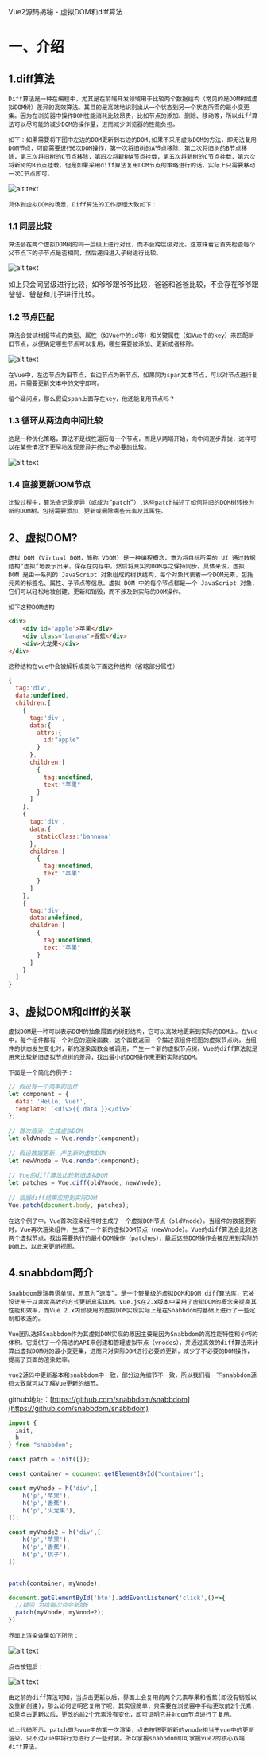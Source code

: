 Vue2源码揭秘 - 虚拟DOM和diff算法

# 一、介绍


## 1.diff算法

    Diff算法是一种在编程中，尤其是在前端开发领域用于比较两个数据结构（常见的是DOM树或虚拟DOM树）差异的高效算法。其目的是高效地识别出从一个状态到另一个状态所需的最小变更集。因为在浏览器中操作DOM性能消耗比较昂贵，比如节点的添加、删除、移动等，所以diff算法可以尽可能的减少DOM的操作量，进而减少浏览器的性能负担。 

    如下：如果需要将下图中左边的DOM更新到右边的DOM,如果不采用虚拟DOM的方法，即无法复用DOM节点，可能需要进行6次DOM操作，第一次将旧树的A节点移除，第二次将旧树的B节点移除，第三次将旧树的C节点移除，第四次将新树A节点挂载，第五次将新树的C节点挂载，第六次将新树的B节点挂载。但是如果采用diff算法复用DOM节点的策略进行的话，实际上只需要移动一次C节点即可。

![alt text](image.png)

    具体到虚拟DOM的场景，Diff算法的工作原理大致如下：


### 1.1 同层比较

    算法会在两个虚拟DOM树的同一层级上进行对比，而不会跨层级对比。这意味着它首先检查每个父节点下的子节点是否相同，然后递归进入子树进行比较。

![alt text](image-1.png)

如上只会同层级进行比较，如爷爷跟爷爷比较，爸爸和爸爸比较，不会存在爷爷跟爸爸、爸爸和儿子进行比较。

### 1.2 节点匹配

    算法会尝试根据节点的类型、属性（如Vue中的id等）和关键属性（如Vue中的key）来匹配新旧节点，以便确定哪些节点可以复用，哪些需要被添加、更新或者移除。

![alt text](image-2.png)

    在Vue中，左边节点为旧节点，右边节点为新节点，如果同为span文本节点，可以对节点进行复用，只需要更新文本中的文字即可。

    留个疑问点，那么假设span上面存在key，他还能复用节点吗？

### 1.3 循环从两边向中间比较

    这是一种优化策略，算法不是线性遍历每一个节点，而是从两端开始，向中间逐步靠拢，这样可以在某些情况下更早地发现差异并终止不必要的比较。

![alt text](image-3.png)

### 1.4 直接更新DOM节点

    比较过程中，算法会记录差异（或成为“patch”）,这些patch描述了如何将旧的DOM树转换为新的DOM树。包括需要添加、更新或删除哪些元素及其属性。


## 2、虚拟DOM?

    虚拟 DOM (Virtual DOM，简称 VDOM) 是一种编程概念，意为将目标所需的 UI 通过数据结构“虚拟”地表示出来，保存在内存中，然后将真实的DOM与之保持同步。具体来说，虚拟 DOM 是由一系列的 JavaScript 对象组成的树状结构，每个对象代表着一个DOM元素，包括元素的标签名、属性、子节点等信息。虚拟 DOM 中的每个节点都是一个 JavaScript 对象，它们可以轻松地被创建、更新和销毁，而不涉及到实际的DOM操作。

    如下这种DOM结构

```html
<div>
    <div id="apple">苹果</div>
    <div class="banana">香蕉</div>
    <div>火龙果</div>
</div>
```

    这种结构在vue中会被解析成类似下面这种结构（省略部分属性）

```js
{
  tag:'div',
  data:undefined,
  children:[
    {
      tag:'div',
      data:{
        attrs:{
          id:"apple"
        }
      },
      children:[
        {
          tag:undefined,
          text:"苹果"
        }
      ]
    },
    {
      tag:'div',
      data:{
        staticClass:'bannana'
      },
      children:[
        {
          tag:undefined,
          text:"苹果"
        }
      ]
    },
    {
      tag:'div',
      data:undefined,
      children:[
        {
          tag:undefined,
          text:"苹果"
        }
      ]
    }
  ]
}
```

## 3、虚拟DOM和diff的关联

    虚拟DOM是一种可以表示DOM的抽象层面的树形结构，它可以高效地更新到实际的DOM上。在Vue中，每个组件都有一个对应的渲染函数，这个函数返回一个描述该组件视图的虚拟节点树。当组件的状态发生变化时，新的渲染函数会被调用，产生一个新的虚拟节点树。Vue的diff算法就是用来比较新旧虚拟节点树的差异，找出最小的DOM操作来更新实际的DOM。   

    下面是一个简化的例子：

```js
// 假设有一个简单的组件
let component = {
  data: 'Hello, Vue!',
  template: `<div>{{ data }}</div>`
};
 
// 首次渲染，生成虚拟DOM
let oldVnode = Vue.render(component);
 
// 假设数据更新，产生新的虚拟DOM
let newVnode = Vue.render(component);
 
// Vue的diff算法比较新旧虚拟DOM
let patches = Vue.diff(oldVnode, newVnode);
 
// 根据diff结果应用到实际DOM
Vue.patch(document.body, patches);
```

    在这个例子中，Vue首次渲染组件时生成了一个虚拟DOM节点（oldVnode）。当组件的数据更新时，Vue再次渲染组件，生成了一个新的虚拟DOM节点（newVnode）。Vue的diff算法会比较这两个虚拟节点，找出需要执行的最小DOM操作（patches），最后这些DOM操作会被应用到实际的DOM上，以此来更新视图。


## 4.snabbdom简介

    Snabbdom是瑞典语单词，原意为”速度“。是一个轻量级的虚拟DOM和DOM diff算法库，它被设计用于以非常高效的方式更新真实DOM。Vue.js在2.x版本中采用了虚拟DOM的概念来提高其性能和效率，而Vue 2.x内部使用的虚拟DOM实现实际上是在Snabbdom的基础上进行了一些定制和改造的。

    Vue团队选择Snabbdom作为其虚拟DOM实现的原因主要是因为Snabbdom的高性能特性和小巧的体积。它提供了一个简洁的API来创建和管理虚拟节点（vnodes），并通过高效的diff算法来计算出虚拟DOM树的最小变更集，进而只对实际DOM进行必要的更新，减少了不必要的DOM操作，提高了页面的渲染效率。

    vue2源码中更新基本和snabbdom中一致，部分边角细节不一致，所以我们看一下snabbdom源码大致就可以了解Vue更新的细节。


github地址：[https://github.com/snabbdom/snabbdom](https://github.com/snabbdom/snabbdom)

```js
import {
  init,
  h
} from "snabbdom";

const patch = init([]);

const container = document.getElementById("container");

const myVnode = h('div',[
    h('p','苹果'),
    h('p','香蕉'),
    h('p','火龙果'),
]);

const myVnode2 = h('div',[
    h('p','苹果'),
    h('p','香蕉'),
    h('p','桃子'),
])


patch(container, myVnode);

document.getElementById('btn').addEventListener('click',()=>{
  //疑问 为啥每次点会新增E 
  patch(myVnode, myVnode2);
})
```

    界面上渲染效果如下所示：
![alt text](image-4.png)

    点击按钮后：
![alt text](image-5.png)

    由之前的diff算法可知，当点击更新以后，界面上会复用前两个元素苹果和香蕉(即没有销毁以及重新创建)，那么如何证明它复用了呢，其实很简单，只需要在浏览器中手动更改前2个元素，如果点击更新以后，更改的前2个元素没有变化，即可证明它并对dom节点进行了复用。

    如上代码所示，patch即为vue中的第一次渲染，点击按钮更新新的vnode相当于vue中的更新渲染，只不过vue中将行为进行了一些封装。所以掌握snabbdom即可掌握vue2的核心双端diff算法。